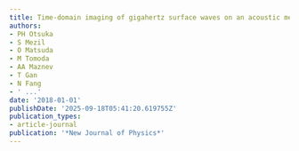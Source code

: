 ```yaml
---
title: Time-domain imaging of gigahertz surface waves on an acoustic metamaterial
authors:
- PH Otsuka
- S Mezil
- O Matsuda
- M Tomoda
- AA Maznev
- T Gan
- N Fang
- ' ...'
date: '2018-01-01'
publishDate: '2025-09-18T05:41:20.619755Z'
publication_types:
- article-journal
publication: '*New Journal of Physics*'
---
```

